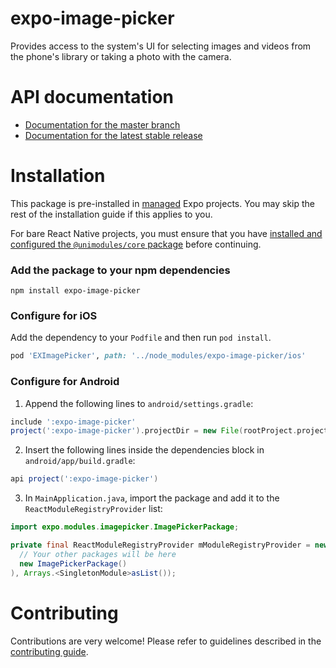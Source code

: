 # expo-image-picker

Provides access to the system's UI for selecting images and videos from the phone's library or taking a photo with the camera.

# API documentation

- [Documentation for the master branch](https://github.com/expo/expo/blob/master/docs/pages/versions/unversioned/sdk/imagepicker.md)
- [Documentation for the latest stable release](https://docs.expo.io/versions/latest/sdk/imagepicker/)

# Installation

This package is pre-installed in [managed](https://docs.expo.io/versions/latest/introduction/managed-vs-bare/) Expo projects. You may skip the rest of the installation guide if this applies to you.

For bare React Native projects, you must ensure that you have [installed and configured the `@unimodules/core` package](https://github.com/unimodules/core) before continuing.

### Add the package to your npm dependencies

```
npm install expo-image-picker
```

### Configure for iOS

Add the dependency to your `Podfile` and then run `pod install`.

```ruby
pod 'EXImagePicker', path: '../node_modules/expo-image-picker/ios'
```

### Configure for Android

1. Append the following lines to `android/settings.gradle`:

```gradle
include ':expo-image-picker'
project(':expo-image-picker').projectDir = new File(rootProject.projectDir, '../node_modules/expo-image-picker/android')
```

2. Insert the following lines inside the dependencies block in `android/app/build.gradle`:
```gradle
api project(':expo-image-picker')
```

3. In `MainApplication.java`, import the package and add it to the `ReactModuleRegistryProvider` list:
```java
import expo.modules.imagepicker.ImagePickerPackage;
```
```java
private final ReactModuleRegistryProvider mModuleRegistryProvider = new ReactModuleRegistryProvider(Arrays.<Package>asList(
  // Your other packages will be here
  new ImagePickerPackage()
), Arrays.<SingletonModule>asList());
```

# Contributing

Contributions are very welcome! Please refer to guidelines described in the [contributing guide]( https://github.com/expo/expo#contributing).

